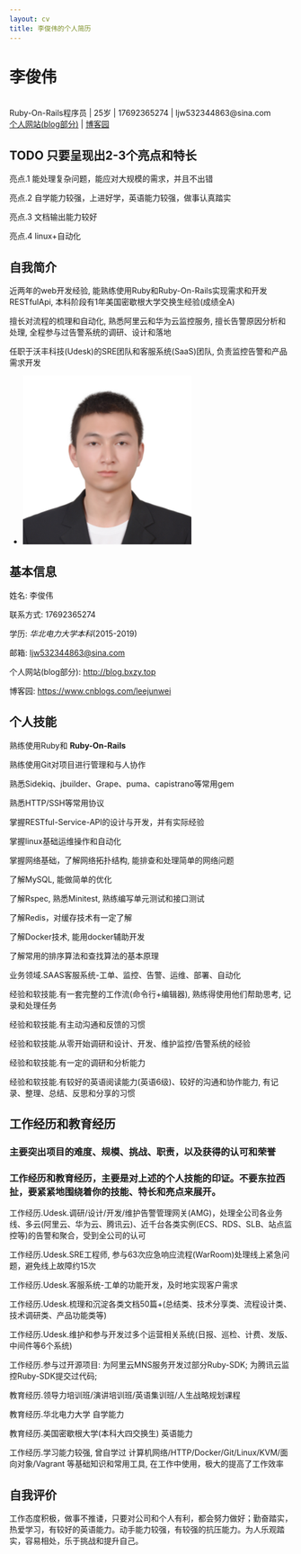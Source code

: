 ```yaml
---
layout: cv
title: 李俊伟的个人简历
---
```

# 李俊伟

<br>
Ruby-On-Rails程序员 | 25岁 | 17692365274 | ljw532344863@sina.com

<style>
  @media print { @page { margin: 0; } 
   body { margin: 1.6cm; } }
</style>

<div id="webaddress">
<a href="http://blog.bxzy.top">个人网站(blog部分)</a> | <a href="https://www.cnblogs.com/leejunwei">博客园</a>
</div>


## TODO **只要呈现出2-3个亮点和特长**

亮点.1 能处理复杂问题，能应对大规模的需求，并且不出错

亮点.2 自学能力较强，上进好学，英语能力较强，做事认真踏实

亮点.3 文档输出能力较好

亮点.4 linux+自动化


## 自我简介

近两年的web开发经验, 能熟练使用Ruby和Ruby-On-Rails实现需求和开发RESTfulApi, 本科阶段有1年美国密歇根大学交换生经验(成绩全A)

擅长对流程的梳理和自动化, 熟悉阿里云和华为云监控服务, 擅长告警原因分析和处理, 全程参与过告警系统的调研、设计和落地

任职于沃丰科技(Udesk)的SRE团队和客服系统(SaaS)团队, 负责监控告警和产品需求开发

- <img src="media/picture.jpg" alt="typescript" width="300" height="300"/>

## 基本信息

姓名: 李俊伟

联系方式: 17692365274

学历: *华北电力大学本科*(2015-2019)

邮箱: ljw532344863@sina.com

个人网站(blog部分): http://blog.bxzy.top

博客园: https://www.cnblogs.com/leejunwei


## 个人技能

熟练使用Ruby和 __Ruby-On-Rails__

熟练使用Git对项目进行管理和与人协作

熟悉Sidekiq、jbuilder、Grape、puma、capistrano等常用gem

熟悉HTTP/SSH等常用协议

掌握RESTful-Service-API的设计与开发，并有实际经验

掌握linux基础运维操作和自动化

掌握网络基础，了解网络拓扑结构, 能排查和处理简单的网络问题

了解MySQL, 能做简单的优化

了解Rspec, 熟悉Minitest, 熟练编写单元测试和接口测试

了解Redis，对缓存技术有一定了解

了解Docker技术, 能用docker辅助开发

了解常用的排序算法和查找算法的基本原理

业务领域.SAAS客服系统-工单、监控、告警、运维、部署、自动化

经验和软技能.有一套完整的工作流(命令行+编辑器), 熟练得使用他们帮助思考, 记录和处理任务

经验和软技能.有主动沟通和反馈的习惯

经验和软技能.从零开始调研和设计、开发、维护监控/告警系统的经验

经验和软技能.有一定的调研和分析能力

经验和软技能.有较好的英语阅读能力(英语6级)、较好的沟通和协作能力, 有记录、整理、总结、反思和分享的习惯


## 工作经历和教育经历

### 主要突出项目的难度、规模、挑战、职责，以及获得的认可和荣誉
### 工作经历和教育经历，主要是对上述的个人技能的印证。不要东拉西扯，要紧紧地围绕着你的技能、特长和亮点来展开。

工作经历.Udesk.调研/设计/开发/维护告警管理网关(AMG)，处理全公司各业务线、多云(阿里云、华为云、腾讯云)、近千台各类实例(ECS、RDS、SLB、站点监控等)的告警和聚合，受到全公司的认可

工作经历.Udesk.SRE工程师, 参与63次应急响应流程(WarRoom)处理线上紧急问题，避免线上故障约15次

工作经历.Udesk.客服系统-工单的功能开发，及时地实现客户需求

工作经历.Udesk.梳理和沉淀各类文档50篇+(总结类、技术分享类、流程设计类、技术调研类、产品功能类等)

工作经历.Udesk.维护和参与开发过多个运营相关系统(日报、巡检、计费、发版、中间件等6个系统)

工作经历.参与过开源项目: 为阿里云MNS服务开发过部分Ruby-SDK; 为腾讯云监控Ruby-SDK提交过代码;

教育经历.领导力培训班/演讲培训班/英语集训班/人生战略规划课程

教育经历.华北电力大学 自学能力

教育经历.美国密歇根大学(本科大四交换生) 英语能力

工作经历.学习能力较强, 曾自学过 计算机网络/HTTP/Docker/Git/Linux/KVM/面向对象/Vagrant 等基础知识和常用工具, 在工作中使用，极大的提高了工作效率


## 自我评价

工作态度积极，做事不推诿，只要对公司和个人有利，都会努力做好；勤奋踏实，热爱学习，有较好的英语能力。动手能力较强，有较强的抗压能力。为人乐观踏实，容易相处，乐于挑战和提升自己。

